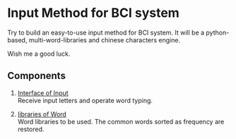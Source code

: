 # Input Method for BCI system

Try to build an easy-to-use input method for BCI system.
It will be a python-based, multi-word-libraries and chinese characters engine.

Wish me a good luck.

## Components

1. [Interface of Input](./Input_Interface)  
   Receive input letters and operate word typing.

2. [libraries of Word](./Word_Libraries)  
   Word libraries to be used.
   The common words sorted as frequency are restored.